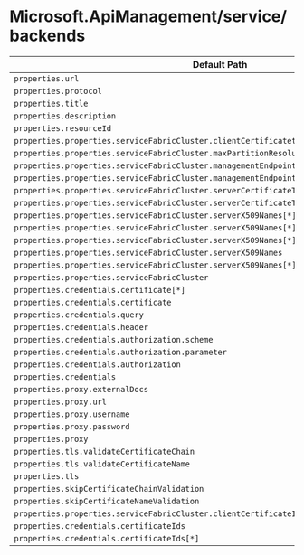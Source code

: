 # Microsoft.ApiManagement/service/backends

| Default Path | Alias |
|---|---|
| `properties.url` | `Microsoft.ApiManagement/service/backends/url` |
| `properties.protocol` | `Microsoft.ApiManagement/service/backends/protocol` |
| `properties.title` | `Microsoft.ApiManagement/service/backends/title` |
| `properties.description` | `Microsoft.ApiManagement/service/backends/description` |
| `properties.resourceId` | `Microsoft.ApiManagement/service/backends/resourceId` |
| `properties.properties.serviceFabricCluster.clientCertificatethumbprint` | `Microsoft.ApiManagement/service/backends/serviceFabricCluster.clientCertificatethumbprint` |
| `properties.properties.serviceFabricCluster.maxPartitionResolutionRetries` | `Microsoft.ApiManagement/service/backends/serviceFabricCluster.maxPartitionResolutionRetries` |
| `properties.properties.serviceFabricCluster.managementEndpoints[*]` | `Microsoft.ApiManagement/service/backends/serviceFabricCluster.managementEndpoints[*]` |
| `properties.properties.serviceFabricCluster.managementEndpoints` | `Microsoft.ApiManagement/service/backends/serviceFabricCluster.managementEndpoints` |
| `properties.properties.serviceFabricCluster.serverCertificateThumbprints[*]` | `Microsoft.ApiManagement/service/backends/serviceFabricCluster.serverCertificateThumbprints[*]` |
| `properties.properties.serviceFabricCluster.serverCertificateThumbprints` | `Microsoft.ApiManagement/service/backends/serviceFabricCluster.serverCertificateThumbprints` |
| `properties.properties.serviceFabricCluster.serverX509Names[*].name` | `Microsoft.ApiManagement/service/backends/serviceFabricCluster.serverX509Names[*].name` |
| `properties.properties.serviceFabricCluster.serverX509Names[*].issuerCertificateThumbprint` | `Microsoft.ApiManagement/service/backends/serviceFabricCluster.serverX509Names[*].issuerCertificateThumbprint` |
| `properties.properties.serviceFabricCluster.serverX509Names[*]` | `Microsoft.ApiManagement/service/backends/serviceFabricCluster.serverX509Names[*]` |
| `properties.properties.serviceFabricCluster.serverX509Names` | `Microsoft.ApiManagement/service/backends/serviceFabricCluster.serverX509Names` |
| `properties.properties.serviceFabricCluster.serverX509Names[*].externalDocs` | `Microsoft.ApiManagement/service/backends/serviceFabricCluster.serverX509Names[*].externalDocs` |
| `properties.properties.serviceFabricCluster` | `Microsoft.ApiManagement/service/backends/serviceFabricCluster` |
| `properties.credentials.certificate[*]` | `Microsoft.ApiManagement/service/backends/credentials.certificate[*]` |
| `properties.credentials.certificate` | `Microsoft.ApiManagement/service/backends/credentials.certificate` |
| `properties.credentials.query` | `Microsoft.ApiManagement/service/backends/credentials.query` |
| `properties.credentials.header` | `Microsoft.ApiManagement/service/backends/credentials.header` |
| `properties.credentials.authorization.scheme` | `Microsoft.ApiManagement/service/backends/credentials.authorization.scheme` |
| `properties.credentials.authorization.parameter` | `Microsoft.ApiManagement/service/backends/credentials.authorization.parameter` |
| `properties.credentials.authorization` | `Microsoft.ApiManagement/service/backends/credentials.authorization` |
| `properties.credentials` | `Microsoft.ApiManagement/service/backends/credentials` |
| `properties.proxy.externalDocs` | `Microsoft.ApiManagement/service/backends/proxy.externalDocs` |
| `properties.proxy.url` | `Microsoft.ApiManagement/service/backends/proxy.url` |
| `properties.proxy.username` | `Microsoft.ApiManagement/service/backends/proxy.username` |
| `properties.proxy.password` | `Microsoft.ApiManagement/service/backends/proxy.password` |
| `properties.proxy` | `Microsoft.ApiManagement/service/backends/proxy` |
| `properties.tls.validateCertificateChain` | `Microsoft.ApiManagement/service/backends/tls.validateCertificateChain` |
| `properties.tls.validateCertificateName` | `Microsoft.ApiManagement/service/backends/tls.validateCertificateName` |
| `properties.tls` | `Microsoft.ApiManagement/service/backends/tls` |
| `properties.skipCertificateChainValidation` | `Microsoft.ApiManagement/service/backends/skipCertificateChainValidation` |
| `properties.skipCertificateNameValidation` | `Microsoft.ApiManagement/service/backends/skipCertificateNameValidation` |
| `properties.properties.serviceFabricCluster.clientCertificateId` | `Microsoft.ApiManagement/service/backends/serviceFabricCluster.clientCertificateId` |
| `properties.credentials.certificateIds` | `Microsoft.ApiManagement/service/backends/credentials.certificateIds` |
| `properties.credentials.certificateIds[*]` | `Microsoft.ApiManagement/service/backends/credentials.certificateIds[*]` |

